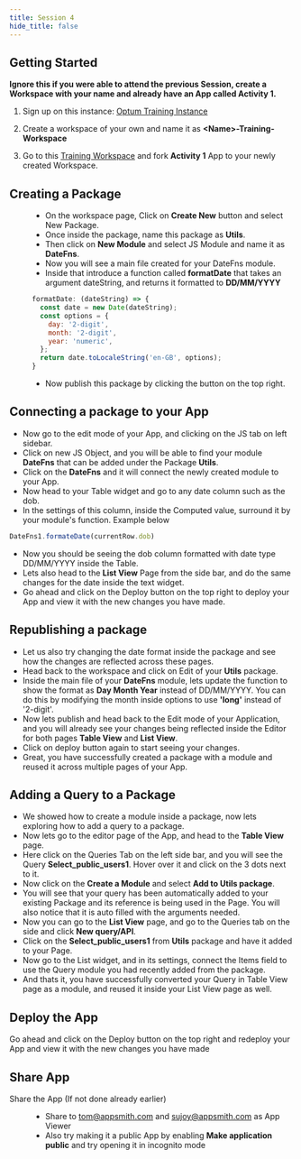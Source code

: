 ```yaml
---
title: Session 4
hide_title: false
---
```


<!-- vale off -->

## Getting Started 

**Ignore this if you were able to attend the previous Session, create a Workspace with your name and already have an App called Activity 1.**

1. Sign up on this instance: [Optum Training Instance](https://optum-training.app.appsmith.com/user/signup)

2. Create a workspace of your own and name it as **\<Name\>-Training-Workspace**

3. Go to this [Training Workspace](https://optum-training.app.appsmith.com/applications?workspaceId=66053dafa476fb4189c2713d) and fork **Activity 1** App to your newly created Workspace.

##  Creating a Package

<dd>

* On the workspace page, Click on **Create New** button and select New Package.
* Once inside the package, name this package as **Utils**.
* Then click on **New Module** and select JS Module and name it as **DateFns**.
* Now you will see a main file created for your DateFns module.
* Inside that introduce a function called **formatDate** that takes an argument dateString, and returns it formatted to **DD/MM/YYYY**
```jsx
formatDate: (dateString) => {
  const date = new Date(dateString);
  const options = {
    day: '2-digit',
    month: '2-digit',
    year: 'numeric',
  };
  return date.toLocaleString('en-GB', options);
}
```
* Now publish this package by clicking the button on the top right.

</dd>

## Connecting a package to your App

* Now go to the edit mode of your App, and clicking on the JS tab on left sidebar.
* Click on new JS Object, and you will be able to find your module **DateFns** that can be added under the Package **Utils**.
* Click on the **DateFns** and it will connect the newly created module to your App.
* Now head to your Table widget and go to any date column such as the dob.
* In the settings of this column, inside the Computed value, surround it by your module's function.
Example below
```jsx
DateFns1.formateDate(currentRow.dob)
```
* Now you should be seeing the dob column formatted with date type DD/MM/YYYY inside the Table.
* Lets also head to the **List View** Page from the side bar, and do the same changes for the date inside the text widget.
* Go ahead and click on the Deploy button on the top right to deploy your App and view it with the new changes you have made.

## Republishing a package

* Let us also try changing the date format inside the package and see how the changes are reflected across these pages.
* Head back to the workspace and click on Edit of your **Utils** package.
* Inside the main file of your **DateFns** module, lets update the function to show the format as **Day Month Year** instead of DD/MM/YYYY. You can do this by modifying the month inside options to use **'long'** instead of '2-digit'.
* Now lets publish and head back to the Edit mode of your Application, and you will already see your changes being reflected inside the Editor for both pages **Table View** and **List View**.
* Click on deploy button again to start seeing your changes.
* Great, you have successfully created a package with a module and reused it across multiple pages of your App.

## Adding a Query to a Package

* We showed how to create a module inside a package, now lets exploring how to add a query to a package.
* Now lets go to the editor page of the App, and head to the **Table View** page.
* Here click on the Queries Tab on the left side bar, and you will see the Query **Select_public_users1**. Hover over it and click on the 3 dots next to it.
* Now click on the **Create a Module** and select **Add to Utils package**.
* You will see that your query has been automatically added to your existing Package and its reference is being used in the Page. You will also notice that it is auto filled with the arguments needed.
* Now you can go to the **List View** page, and go to the Queries tab on the side and click **New query/API**.
* Click on the **Select_public_users1** from **Utils** package and have it added to your Page.
* Now go to the List widget, and in its settings, connect the Items field to use the Query module you had recently added from the package.
* And thats it, you have successfully converted your Query in Table View page as a module, and reused it inside your List View page as well.

## Deploy the App
Go ahead and click on the Deploy button on the top right and redeploy your App and view it with the new changes you have made

## Share App 
Share the App (If not done already earlier)
<dd>

- Share to [tom@appsmith.com](mailto:tom@appsmith.com) and [sujoy@appsmith.com](mailto:sujoy@appsmith.com) as App Viewer
- Also try making it a public App by enabling **Make application public** and try opening it in incognito mode 

</dd>